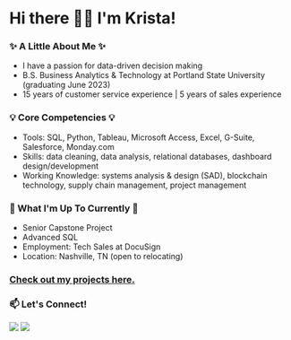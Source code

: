 # Hi there 👋🏻 I'm Krista!

### :sparkles: A Little About Me :sparkles:
* I have a passion for data-driven decision making
* B.S. Business Analytics & Technology at Portland State University (graduating June 2023) 
* 15 years of customer service experience | 5 years of sales experience

### :bulb: Core Competencies :bulb:
* Tools: SQL, Python, Tableau, Microsoft Access, Excel, G-Suite, Salesforce, Monday.com
* Skills: data cleaning, data analysis, relational databases, dashboard design/development
* Working Knowledge: systems analysis & design (SAD), blockchain technology, supply chain management, project management

### :memo: What I'm Up To Currently :memo:
* Senior Capstone Project
* Advanced SQL
* Employment: Tech Sales at DocuSign
* Location: Nashville, TN (open to relocating)

### [Check out my projects here.](https://github.com/kegraham91/My-Projects/blob/main/README.md) 

### 📫 Let's Connect!
 [<img src="https://img.shields.io/badge/LinkedIn-0077B5?style=for-the-badge&logo=linkedin&logoColor=white"/>](https://www.linkedin.com/in/krista-graham/) 
 [<img src="https://img.shields.io/badge/Gmail-D14836?style=for-the-badge&logo=gmail&logoColor=white"/>](<mailto: k.e.graham91@gmail.com>) 


